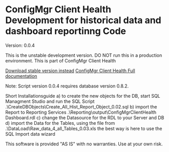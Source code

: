 # ConfigMgr Client Health Development for historical data and dashboard reportinng Code

Version: 0.0.4

This is the unstable development version. DO NOT run this in a production environment. 
This is part of ConfigMgr Client Health 

[Download stable version instead](https://gallery.technet.microsoft.com/ConfigMgr-Client-Health-ccd00bd7)
[ConfigMgr Client Health Full documentation](https://www.andersrodland.com/configmgr-client-health/)

Note: Script version 0.0.4 requires database version 0.8.2.

Short Installationsguide
a) to create the new objects for the DB,  start SQL Managment Studio and run the SQL Script .\CreateDBObjects\Create_All_Hist_Report_Object_0.02.sql
b) import the Report to Reporting Services .\Reporting\output\ConfigMgrClientHealth Dashboard.rdl
c) change the Datasource for the RDL to your Server and DB
d) import the Data for the Tables, using the file from .\DataLoad\Raw_data_4_all_Tables_0.03.xls
   the best way is here to use the SQL Import data wizard

This software is provided "AS IS" with no warranties. Use at your own risk.
